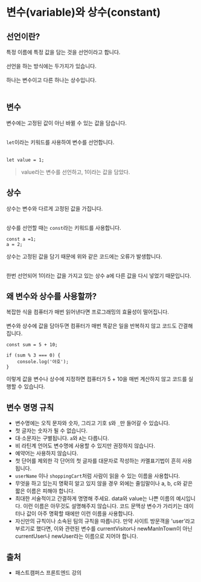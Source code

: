 # 변수(variable)와 상수(constant)

## 선언이란?

특정 이름에 특정 값을 담는 것을 선언이라고 합니다.<br><br>
선언을 하는 방식에는 두가지가 있습니다.<br><br>
하나는 변수이고 다른 하나는 상수입니다.<br><br>

## 변수

변수에는 고정된 값이 아닌 바뀔 수 있는 값을 담습니다.<br><br>

`let`이라는 키워드를 사용하여 변수를 선언합니다.<br><br>

```
let value = 1;
```

> value라는 변수를 선언하고, 1이라는 값을 담았다.

## 상수

상수는 변수와 다르게 고정된 값을 가집니다.<br><br>

상수를 선언할 때는 `const`라는 키워드를 사용합니다.<br>

```
const a =1;
a = 2;
```

상수는 고정된 값을 담기 때문에 위와 같은 코드에는 오류가 발생합니다.<br><br>

한번 선언되어 1이라는 값을 가지고 있는 상수 a에 다른 값을 다시 넣었기 때문입니다.<br>

## 왜 변수와 상수를 사용할까?

복잡한 식을 컴퓨터가 매번 읽어낸다면 프로그래밍의 효율성이 떨어집니다.<br><br>
변수와 상수에 값을 담아두면 컴퓨터가 매번 똑같은 일을 반복하지 않고 코드도 간결해집니다.

```
const sum = 5 + 10;

if (sum % 3 === 0) {
    console.log('야호');
}
```

이렇게 값을 변수나 상수에 지정하면 컴퓨터가 5 + 10을 매번 계산하지 않고 코드를 실행할 수 있습니다.

## 변수 명명 규칙

- 변수명에는 오직 문자와 숫자, 그리고 기호 `$`와 `_`만 들어갈 수 있습니다.
- 첫 글자는 숫자가 될 수 없습니다.
- 대·소문자는 구별됩니다. `a`와 `A`는 다릅니다.
- 비 라틴계 언어도 변수명에 사용할 수 있지만 권장하지 않습니다.
- 예약어는 사용하지 않습니다.
- 첫 단어를 제외한 각 단어의 첫 글자를 대문자로 작성하는 카멜표기법이 흔히 사용됩니다.
- `userName` 이나 `shoppingCart`처럼 사람이 읽을 수 있는 이름을 사용합니다.
- 무엇을 하고 있는지 명확히 알고 있지 않을 경우 외에는 줄임말이나 a, b, c와 같은 짧은 이름은 피해야 합니다.
- 최대한 서술적이고 간결하게 명명해 주세요. data와 value는 나쁜 이름의 예시입니다. 이런 이름은 아무것도 설명해주지 않습니다. 코드 문맥상 변수가 가리키는 데이터나 값이 아주 명확할 때에만 이런 이름을 사용합니다.
- 자신만의 규칙이나 소속된 팀의 규칙을 따릅니다. 만약 사이트 방문객을 'user’라고 부르기로 했다면, 이와 관련된 변수를 currentVisitor나 newManInTown이 아닌 currentUser나 newUser라는 이름으로 지어야 합니다.

## 출처

- 패스트캠퍼스 프론트엔드 강의
